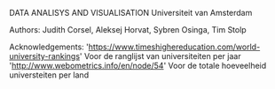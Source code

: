 DATA ANALISYS AND VISUALISATION
Universiteit van Amsterdam

Authors:
Judith Corsel,
Aleksej Horvat,
Sybren Osinga,
Tim Stolp

Acknowledgements:
'https://www.timeshighereducation.com/world-university-rankings' Voor de ranglijst van universiteiten per jaar
'http://www.webometrics.info/en/node/54' Voor de totale hoeveelheid universteiten per land
